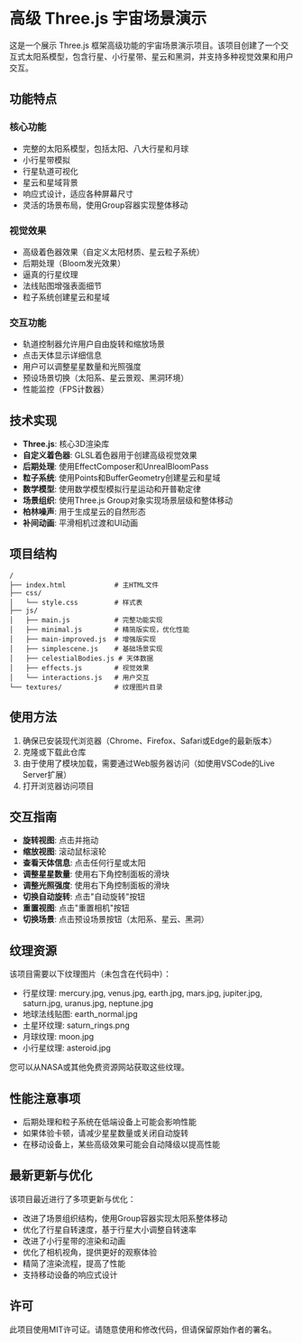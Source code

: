# 高级 Three.js 宇宙场景演示

这是一个展示 Three.js 框架高级功能的宇宙场景演示项目。该项目创建了一个交互式太阳系模型，包含行星、小行星带、星云和黑洞，并支持多种视觉效果和用户交互。

## 功能特点

### 核心功能

- 完整的太阳系模型，包括太阳、八大行星和月球
- 小行星带模拟
- 行星轨道可视化
- 星云和星域背景
- 响应式设计，适应各种屏幕尺寸
- 灵活的场景布局，使用Group容器实现整体移动

### 视觉效果

- 高级着色器效果（自定义太阳材质、星云粒子系统）
- 后期处理（Bloom发光效果）
- 逼真的行星纹理
- 法线贴图增强表面细节
- 粒子系统创建星云和星域

### 交互功能

- 轨道控制器允许用户自由旋转和缩放场景
- 点击天体显示详细信息
- 用户可以调整星星数量和光照强度
- 预设场景切换（太阳系、星云景观、黑洞环境）
- 性能监控（FPS计数器）

## 技术实现

- **Three.js**: 核心3D渲染库
- **自定义着色器**: GLSL着色器用于创建高级视觉效果
- **后期处理**: 使用EffectComposer和UnrealBloomPass
- **粒子系统**: 使用Points和BufferGeometry创建星云和星域
- **数学模型**: 使用数学模型模拟行星运动和开普勒定律
- **场景组织**: 使用Three.js Group对象实现场景层级和整体移动
- **柏林噪声**: 用于生成星云的自然形态
- **补间动画**: 平滑相机过渡和UI动画

## 项目结构

```
/
├── index.html            # 主HTML文件
├── css/
│   └── style.css         # 样式表
├── js/
│   ├── main.js           # 完整功能实现
│   ├── minimal.js        # 精简版实现，优化性能
│   ├── main-improved.js  # 增强版实现
│   ├── simplescene.js    # 基础场景实现
│   ├── celestialBodies.js # 天体数据
│   ├── effects.js        # 视觉效果
│   └── interactions.js   # 用户交互
└── textures/             # 纹理图片目录
```

## 使用方法

1. 确保已安装现代浏览器（Chrome、Firefox、Safari或Edge的最新版本）
2. 克隆或下载此仓库
3. 由于使用了模块加载，需要通过Web服务器访问（如使用VSCode的Live Server扩展）
4. 打开浏览器访问项目

## 交互指南

- **旋转视图**: 点击并拖动
- **缩放视图**: 滚动鼠标滚轮
- **查看天体信息**: 点击任何行星或太阳
- **调整星星数量**: 使用右下角控制面板的滑块
- **调整光照强度**: 使用右下角控制面板的滑块
- **切换自动旋转**: 点击"自动旋转"按钮
- **重置视图**: 点击"重置相机"按钮
- **切换场景**: 点击预设场景按钮（太阳系、星云、黑洞）

## 纹理资源

该项目需要以下纹理图片（未包含在代码中）：

- 行星纹理: mercury.jpg, venus.jpg, earth.jpg, mars.jpg, jupiter.jpg, saturn.jpg, uranus.jpg, neptune.jpg
- 地球法线贴图: earth_normal.jpg
- 土星环纹理: saturn_rings.png
- 月球纹理: moon.jpg
- 小行星纹理: asteroid.jpg

您可以从NASA或其他免费资源网站获取这些纹理。

## 性能注意事项

- 后期处理和粒子系统在低端设备上可能会影响性能
- 如果体验卡顿，请减少星星数量或关闭自动旋转
- 在移动设备上，某些高级效果可能会自动降级以提高性能

## 最新更新与优化

该项目最近进行了多项更新与优化：

- 改进了场景组织结构，使用Group容器实现太阳系整体移动
- 优化了行星自转速度，基于行星大小调整自转速率
- 改进了小行星带的渲染和动画
- 优化了相机视角，提供更好的观察体验
- 精简了渲染流程，提高了性能
- 支持移动设备的响应式设计

## 许可

此项目使用MIT许可证。请随意使用和修改代码，但请保留原始作者的署名。